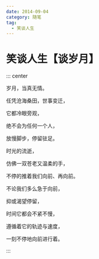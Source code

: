 ```yaml
---
date: 2014-09-04
category: 随笔
tag:
  - 笑谈人生
---
```


# 笑谈人生【谈岁月】

::: center

岁月，当真无情。

任凭沧海桑田，世事变迁，

它都冷眼旁观，

绝不会为任何一个人，

放慢脚步，停留驻足。

时光的流逝，

仿佛一双苍老又温柔的手，

不停的推着我们向前、再向前。

不论我们多么急于向前，

抑或渴望停留，

时间它都会不紧不慢，

遵循着它的轨迹与速度，

一刻不停地向前进行着。

:::
